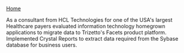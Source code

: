 [Home](https://pmangalapally.github.io/)

As a consultant from HCL Technologies for one of the USA's largest Healthcare payers evaluated information technology homegrown applications to migrate data to Trizetto's Facets product platform. Implemented Crystal Reports to extract data required from the Sybase database for business users.  